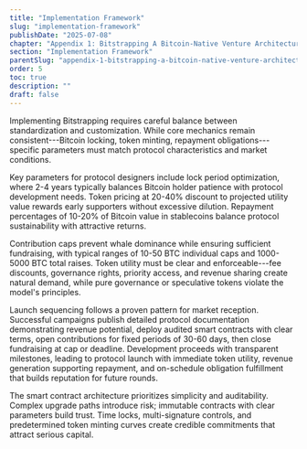 ```yaml
---
title: "Implementation Framework"
slug: "implementation-framework"
publishDate: "2025-07-08"
chapter: "Appendix 1: Bitstrapping A Bitcoin-Native Venture Architecture"
section: "Implementation Framework"
parentSlug: "appendix-1-bitstrapping-a-bitcoin-native-venture-architecture"
order: 5
toc: true
description: ""
draft: false
---
```


Implementing Bitstrapping requires careful balance between standardization and customization. While core mechanics
remain consistent---Bitcoin locking, token minting, repayment obligations---specific parameters must match protocol
characteristics and market conditions.

Key parameters for protocol designers include lock period optimization, where 2-4 years typically balances Bitcoin
holder patience with protocol development needs. Token pricing at 20-40% discount to projected utility value rewards
early supporters without excessive dilution. Repayment percentages of 10-20% of Bitcoin value in stablecoins balance
protocol sustainability with attractive returns.

Contribution caps prevent whale dominance while ensuring sufficient fundraising, with typical ranges of 10-50 BTC
individual caps and 1000-5000 BTC total raises. Token utility must be clear and enforceable---fee discounts, governance
rights, priority access, and revenue sharing create natural demand, while pure governance or speculative tokens violate
the model's principles.

Launch sequencing follows a proven pattern for market reception. Successful campaigns publish detailed protocol
documentation demonstrating revenue potential, deploy audited smart contracts with clear terms, open contributions for
fixed periods of 30-60 days, then close fundraising at cap or deadline. Development proceeds with transparent
milestones, leading to protocol launch with immediate token utility, revenue generation supporting repayment, and
on-schedule obligation fulfillment that builds reputation for future rounds.

The smart contract architecture prioritizes simplicity and auditability. Complex upgrade paths introduce risk; immutable
contracts with clear parameters build trust. Time locks, multi-signature controls, and predetermined token minting
curves create credible commitments that attract serious capital.
